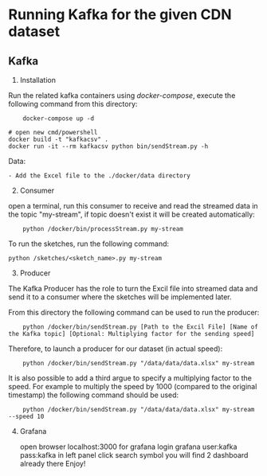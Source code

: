 # Running Kafka for the given CDN dataset

## Kafka 
1. Installation

Run the related kafka containers using *docker-compose*, execute the following command from this directory:

        docker-compose up -d
	
	# open new cmd/powershell
	docker build -t "kafkacsv" .
	docker run -it --rm kafkacsv python bin/sendStream.py -h
	
Data:

	- Add the Excel file to the ./docker/data directory

2. Consumer 

open a terminal, run this consumer to receive and read the streamed data in the topic "my-stream", if topic doesn't exist it will be created automatically:
		
        python /docker/bin/processStream.py my-stream
	
To run the sketches, run the following command:

	python /sketches/<sketch_name>.py my-stream
	
3. Producer

The Kafka Producer has the role to turn the Excil file into streamed data and send it to a consumer where the sketches will be implemented later.
	
From this directory the following command can be used to run the producer:

        python /docker/bin/sendStream.py [Path to the Excil File] [Name of the Kafka topic] [Optional: Multiplying factor for the sending speed]
		
Therefore, to launch a producer for our dataset (in actual speed):
        
        python /docker/bin/sendStream.py "/data/data/data.xlsx" my-stream 
		
It is also possible to add a third argue to specify a multiplying factor to the speed. For example to multiply the speed by 1000 (compared to the original timestamp) the following command should be used:

        python /docker/bin/sendStream.py "/data/data/data.xlsx" my-stream --speed 10
	
	
4. Grafana

	open browser localhost:3000 for grafana
	login grafana user:kafka pass:kafka
	in left panel click search symbol you will find 2 dashboard already there
	Enjoy!
		

	

